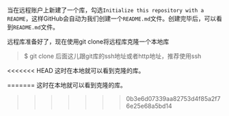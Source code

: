 当在远程账户上新建了一个库，勾选`Initialize this repository with a README`，这样GitHub会自动为我们创建一个`README.md`文件。创建完毕后，可以看到`README.md`文件。

远程库准备好了，现在使用git clone将远程库克隆一个本地库

> $ git clone 后面这儿跟git库的ssh地址或者http地址，推荐使用ssh

<<<<<<< HEAD
这时在本地就可以看到克隆的库。

=======
这时在本地就可以看到克隆的库。 
>>>>>>> 0b3e6d07339aa82753d4f85a2f76e25e68a5bd14
